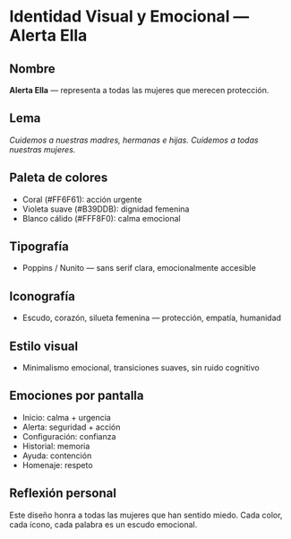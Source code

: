 # Identidad Visual y Emocional — Alerta Ella

## Nombre
**Alerta Ella** — representa a todas las mujeres que merecen protección.

## Lema
*Cuidemos a nuestras madres, hermanas e hijas. Cuidemos a todas nuestras mujeres.*

## Paleta de colores
- Coral (#FF6F61): acción urgente
- Violeta suave (#B39DDB): dignidad femenina
- Blanco cálido (#FFF8F0): calma emocional

## Tipografía
- Poppins / Nunito — sans serif clara, emocionalmente accesible

## Iconografía
- Escudo, corazón, silueta femenina — protección, empatía, humanidad

## Estilo visual
- Minimalismo emocional, transiciones suaves, sin ruido cognitivo

## Emociones por pantalla
- Inicio: calma + urgencia
- Alerta: seguridad + acción
- Configuración: confianza
- Historial: memoria
- Ayuda: contención
- Homenaje: respeto

## Reflexión personal
Este diseño honra a todas las mujeres que han sentido miedo. Cada color, cada ícono, cada palabra es un escudo emocional.
